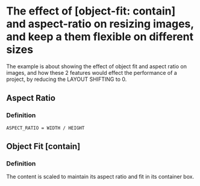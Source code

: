# The effect of [object-fit: contain] and aspect-ratio on resizing images, and keep a them flexible on different sizes

The example is about showing the effect of object fit and aspect ratio on images, and how these 2 features would effect the performance of a project, by reducing the LAYOUT SHIFTING to 0.

## Aspect Ratio

### Definition

    ASPECT_RATIO = WIDTH / HEIGHT

## Object Fit [contain]

### Definition

The content is scaled to maintain its aspect ratio and fit in its container box.
